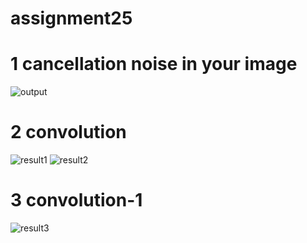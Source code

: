 # assignment25
# 1 cancellation noise in your image

![output](https://user-images.githubusercontent.com/88148144/143625047-b2793e03-62b5-4efe-9265-5952bcc4afe9.png)

# 2 convolution
![result1](https://user-images.githubusercontent.com/88148144/143733842-3b00f409-2d7a-4dee-9715-d4c9bbc091a4.png)
![result2](https://user-images.githubusercontent.com/88148144/143733851-d6445d73-3b61-4e07-b032-0cf8fa9c9ee3.png)

# 3 convolution-1
![result3](https://user-images.githubusercontent.com/88148144/143734904-a476e005-1536-406c-ab76-d96c8a523e87.jpg)

